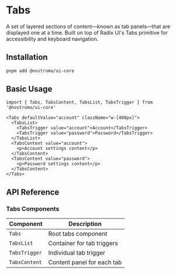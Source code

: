# Tabs

A set of layered sections of content—known as tab panels—that are displayed one at a time. Built on top of Radix UI's Tabs primitive for accessibility and keyboard navigation.

## Installation

```bash
pnpm add @nostromo/ui-core
```

## Basic Usage

```tsx
import { Tabs, TabsContent, TabsList, TabsTrigger } from '@nostromo/ui-core'

<Tabs defaultValue="account" className="w-[400px]">
  <TabsList>
    <TabsTrigger value="account">Account</TabsTrigger>
    <TabsTrigger value="password">Password</TabsTrigger>
  </TabsList>
  <TabsContent value="account">
    <p>Account settings content</p>
  </TabsContent>
  <TabsContent value="password">
    <p>Password settings content</p>
  </TabsContent>
</Tabs>
```

## API Reference

### Tabs Components

| Component | Description |
|-----------|-------------|
| `Tabs` | Root tabs component |
| `TabsList` | Container for tab triggers |
| `TabsTrigger` | Individual tab trigger |
| `TabsContent` | Content panel for each tab |